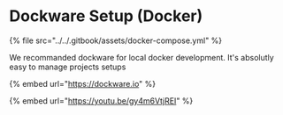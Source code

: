 # Dockware Setup (Docker)

{% file src="../../.gitbook/assets/docker-compose.yml" %}

We recommanded dockware for local docker development. It's absolutly easy to manage projects setups

{% embed url="https://dockware.io" %}

{% embed url="https://youtu.be/gy4m6VtjREI" %}
